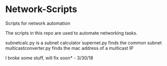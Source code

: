 # Network-Scripts
Scripts for network automation

The scripts in this repo are used to automate networking tasks.  

subnetcalc.py is a subnet calculator
supernet.py finds the common subnet
multicastconverter.py finds the mac address of a multicast IP


I broke some stuff, will fix soon* - 3/30/18
